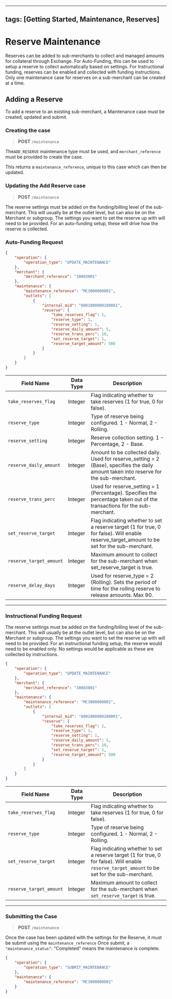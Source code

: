 
---
tags: [Getting Started, Maintenance, Reserves]
---
# Reserve Maintenance

Reserves can be added to sub-merchants to collect and managed amounts for collateral through Exchange. For Auto-Funding, this can be used to setup a reserve to collect automatically based on settings. For Instructional funding, reserves can be enabled and collected with funding instructions.
Only one maintenance case for reserves on a sub-merchant can be created at a time.

## Adding a Reserve

To add a reserve to an existing sub-merchant, a Maintenance case must be created, updated and submit. 

### Creating the case

<!-- theme: info -->
>**POST** `/maintenance`

The`ADD_RESERVE` maintenance type must be used, and `merchant_reference` must be provided to create the case.

This returns a `maintenance_reference`, unique to this case which can then be updated.

### Updating the Add Reserve case

<!-- theme: info -->
>**POST** `/maintenance`

The reserve settings must be added on the funding/billing level of the sub-merchant. This will usually be at the outlet level, but can also be on the Merchant or subgroup.  The settings you want to set the reserve up with will need to be provided.
For an auto-funding setup, these will drive how the reserve is collected. 


<!--
type: tab
titles: Auto-Funding Request , Instructional Funding Request
-->

### Auto-Funding Request 

```json
{
    "operation": {
        "operation_type": "UPDATE_MAINTENANCE"
    },
    "merchant": {
        "merchant_reference": "30083001"
    },
    "maintenance": {
        "maintenance_reference": "MC3000000001",
        "outlets": [
            {
                "internal_mid": "8001000000100001",
                "reserve": {
                    "take_reserves_flag": 1,
                    "reserve_type": 1,
                    "reserve_setting": 1,
                    "reserve_daily_amount": 5,
                    "reserve_trans_perc": 10,
                    "set_reserve_target": 1,
                    "reserve_target_amount": 500
                }
            }
        ]
    }
}
```

| Field Name              | Data Type | Description                                                                                                                                    |
|-------------------------|-----------|------------------------------------------------------------------------------------------------------------------------------------------------|
| `take_reserves_flag`      | Integer   | Flag indicating whether to take reserves (1 for true, 0 for false).                                                                            |
| `reserve_type`            | Integer   | Type of reserve being configured. 1 - Normal, 2 - Rolling.                                                                                     |
| `reserve_setting`         | Integer   | Reserve collection setting. 1 - Percentage, 2 - Base.                                                                                          |
| `reserve_daily_amount`    | Integer   | Amount to be collected daily. Used for reserve_setting = 2 (Base), specifies the daily amount taken into reserve for the sub-merchant.         |
| `reserve_trans_perc`      | Integer   | Used for reserve_setting = 1 (Percentage). Specifies the percentage taken out of the transactions for the sub-merchant.                        |
| `set_reserve_target`      | Integer   | Flag indicating whether to set a reserve target (1 for true, 0 for false). Will enable reserve_target_amount to be set for the sub-merchant.   |
| `reserve_target_amount`   | Integer   | Maximum amount to collect for the sub-merchant when set_reserve_target is true.                                                                 |
| `reserve_delay_days`      | Integer   | Used for reserve_type = 2 (Rolling). Sets the period of time for the rolling reserve to release amounts. Max 90.                                        |
---


<!-- type: tab -->

### Instructional Funding Request

The reserve settings must be added on the funding/billing level of the sub-merchant. This will usually be at the outlet level, but can also be on the Merchant or subgroup.  The settings you want to set the reserve up with will need to be provided.
For an instructional funding setup, the reserve would need to be enabled only. No settings would be applicable as these are collected by instructions.

```json
{
    "operation": {
        "operation_type": "UPDATE_MAINTENANCE"
    },
    "merchant": {
        "merchant_reference": "30083001"
    },
    "maintenance": {
        "maintenance_reference": "MC3000000001",
        "outlets": [
            {
                "internal_mid": "8001000000100001",
                "reserve": {
                    "take_reserves_flag": 1,
                    "reserve_type": 1,
                    "reserve_setting": 1,
                    "reserve_daily_amount": 5,
                    "reserve_trans_perc": 10,
                    "set_reserve_target": 1,
                    "reserve_target_amount": 500
                }
            }
        ]
    }
}
```

| Field Name              | Data Type | Description                                                                                                                                    |
|-------------------------|-----------|------------------------------------------------------------------------------------------------------------------------------------------------|
| `take_reserves_flag`      | Integer   | Flag indicating whether to take reserves (1 for true, 0 for false).                                                                            |
| `reserve_type`            | Integer   | Type of reserve being configured. 1 - Normal, 2 - Rolling.                                                                                     |
| `set_reserve_target`      | Integer   | Flag indicating whether to set a reserve target (1 for true, 0 for false). Will enable `reserve_target_amount` to be set for the sub-merchant.  |
| `reserve_target_amount`   | Integer   | Maximum amount to collect for the sub-merchant when `set_reserve_target` is true.                                                              |
                                                          
---
<!-- type: tab-end -->


### Submitting the Case

<!-- theme: info -->
>**POST** `/maintenance`

Once the case has been updated with the settings for the Reserve, it must be submit using the `maintenance_reference`
Once submit, a `"maintenance_status"`: "Completed" means the maintenance is complete.

```json
{
    "operation": {
        "operation_type": "SUBMIT_MAINTENANCE"
    },
    "maintenance": {
        "maintenance_reference": "MC3000000001"
    }
}
```
